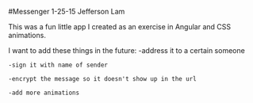 #Messenger
1-25-15
Jefferson Lam

This was a fun little app I created as an exercise in Angular and CSS animations.

I want to add these things in the future:
	-address it to a certain someone

	-sign it with name of sender

	-encrypt the message so it doesn't show up in the url

	-add more animations